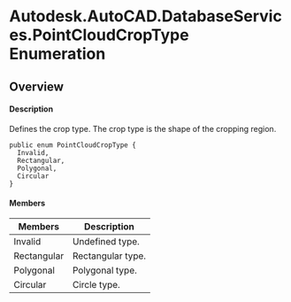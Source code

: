# Autodesk.AutoCAD.DatabaseServices.PointCloudCropType Enumeration

## Overview

#### Description
Defines the crop type. The crop type is the shape of the cropping region.
```text
public enum PointCloudCropType {
  Invalid,
  Rectangular,
  Polygonal,
  Circular
}
```

#### Members

| Members | Description |
| --- | --- |
| Invalid | Undefined type. |
| Rectangular | Rectangular type. |
| Polygonal | Polygonal type. |
| Circular | Circle type. |